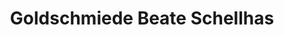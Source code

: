 ---
title: "Goldschmiede Beate Schellhas"
url: /friedrichsdorf/goldschmiede-beate-schellhas/
shop: Schmuck
---